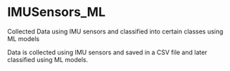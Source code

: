 # IMUSensors_ML
Collected Data using IMU sensors and classified into certain classes using ML models

Data is collected using IMU sensors and saved in a CSV file and later classified using ML models.
